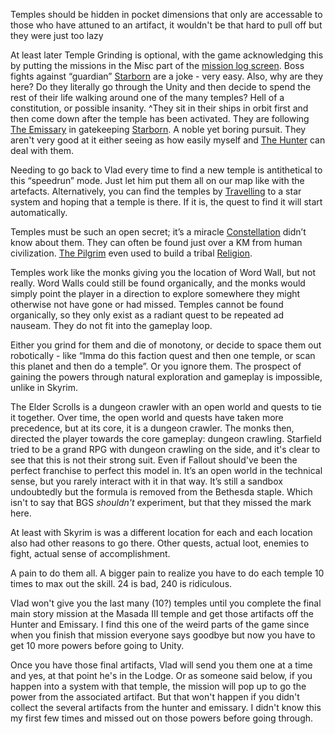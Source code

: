 Temples should be hidden in pocket dimensions that only are accessable to those who have attuned to an artifact, it wouldn't be that hard to pull off but they were just too lazy

At least later Temple Grinding is optional, with the game acknowledging this by putting the missions in the Misc part of the [mission log screen](Side%20Quests.md). Boss fights against “guardian” [Starborn](Starborn.md) are a joke - very easy. Also, why are they here? Do they literally go through the Unity and then decide to spend the rest of their life walking around one of the many temples? Hell of a constitution, or possible insanity. 
	^They sit in their ships in orbit first and then come down after the temple has been activated. They are following [The Emissary](The%20Emissary.md) in gatekeeping [Starborn](Starborn.md). A noble yet boring pursuit. They aren't very good at it either seeing as how easily myself and [The Hunter](The%20Hunter.md) can deal with them.

Needing to go back to Vlad every time to find a new temple is antithetical to this “speedrun” mode. Just let him put them all on our map like with the artefacts.
Alternatively, you can find the temples by [Travelling](Travelling.md) to a star system and hoping that a temple is there. If it is, the quest to find it will start automatically.

Temples must be such an open secret; it’s a miracle [Constellation](Constellation.md) didn’t know about them. They can often be found just over a KM from human civilization. [The Pilgrim](The%20Pilgrim.md) even used to build a tribal [Religion](Religion.md).

Temples work like the monks giving you the location of Word Wall, but not really. Word Walls could still be found organically, and the monks would simply point the player in a direction to explore somewhere they might otherwise not have gone or had missed. 
Temples cannot be found organically, so they only exist as a radiant quest to be repeated ad nauseam. They do not fit into the gameplay loop. 

Either you grind for them and die of monotony, or decide to space them out robotically - like “Imma do this faction quest and then one temple, or scan this planet and then do a temple”. Or you ignore them. 
The prospect of gaining the powers through natural exploration and gameplay is impossible, unlike in Skyrim.

The Elder Scrolls is a dungeon crawler with an open world and quests to tie it together. Over time, the open world and quests have taken more precedence, but at its core, it is a dungeon crawler. The monks then, directed the player towards the core gameplay: dungeon crawling. 
Starfield tried to be a grand RPG with dungeon crawling on the side, and it's clear to see that this is not their strong suit. Even if Fallout should've been the perfect franchise to perfect this model in.
It’s an open world in the technical sense, but you rarely interact with it in that way. It’s still a sandbox undoubtedly but the formula is removed from the Bethesda staple. Which isn't to say that BGS *shouldn't* experiment, but that they missed the mark here.

At least with Skyrim is was a different location for each and each location also had other reasons to go there. Other quests, actual loot, enemies to fight, actual sense of accomplishment.

A pain to do them all. A bigger pain to realize you have to do each temple 10 times to max out the skill.
24 is bad, 240 is ridiculous.

Vlad won't give you the last many (10?) temples until you complete the final main story mission at the Masada III temple and get those artifacts off the Hunter and Emissary. I find this one of the weird parts of the game since when you finish that mission everyone says goodbye but now you have to get 10 more powers before going to Unity.

Once you have those final artifacts, Vlad will send you them one at a time and yes, at that point he's in the Lodge. Or as someone said below, if you happen into a system with that temple, the mission will pop up to go the power from the associated artifact. But that won't happen if you didn't collect the several artifacts from the hunter and emissary. I didn't know this my first few times and missed out on those powers before going through.
